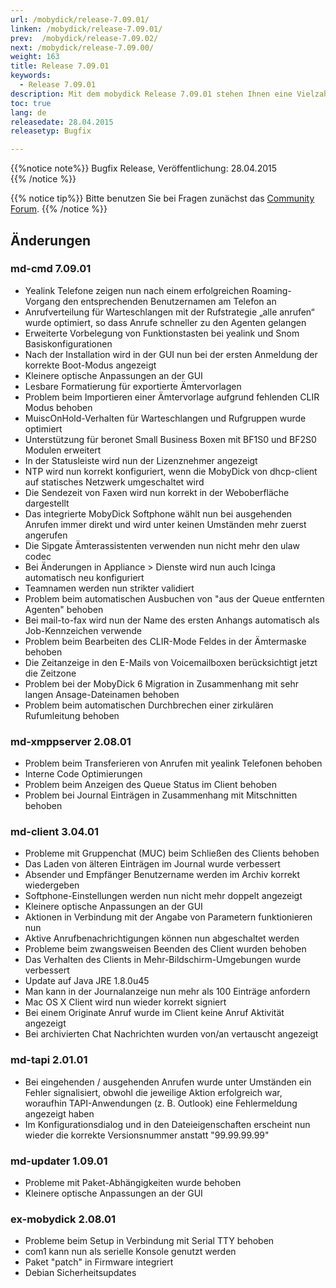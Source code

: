 ```yaml
---
url: /mobydick/release-7.09.01/
linken: /mobydick/release-7.09.01/
prev:  /mobydick/release-7.09.02/
next: /mobydick/release-7.09.00/
weight: 163
title: Release 7.09.01
keywords: 
  - Release 7.09.01
description: Mit dem mobydick Release 7.09.01 stehen Ihnen eine Vielzahl an neuen Funtionen zur Verfügung.
toc: true
lang: de
releasedate: 28.04.2015  
releasetyp: Bugfix

---
```


{{%notice note%}}
Bugfix Release, Veröffentlichung: 28.04.2015  
{{% /notice %}}

{{% notice tip%}}
Bitte benutzen Sie bei Fragen zunächst das [Community Forum](http://community.pascom.net/forum.php "Zu unserem Forum").
{{% /notice %}}

## Änderungen

### md-cmd 7.09.01

*   Yealink Telefone zeigen nun nach einem erfolgreichen Roaming-Vorgang den entsprechenden Benutzernamen am Telefon an
*   Anrufverteilung für Warteschlangen mit der Rufstrategie „alle anrufen“ wurde optimiert, so dass Anrufe schneller zu den Agenten gelangen
*   Erweiterte Vorbelegung von Funktionstasten bei yealink und Snom Basiskonfigurationen
*   Nach der Installation wird in der GUI nun bei der ersten Anmeldung der korrekte Boot-Modus angezeigt
*   Kleinere optische Anpassungen an der GUI
*   Lesbare Formatierung für exportierte Ämtervorlagen
*   Problem beim Importieren einer Ämtervorlage aufgrund fehlenden CLIR Modus behoben
*   MuiscOnHold-Verhalten für Warteschlangen und Rufgruppen wurde optimiert
*   Unterstützung für beronet Small Business Boxen mit BF1S0 und BF2S0 Modulen erweitert
*   In der Statusleiste wird nun der Lizenznehmer angezeigt
*   NTP wird nun korrekt konfiguriert, wenn die MobyDick von dhcp-client auf statisches Netzwerk umgeschaltet wird
*   Die Sendezeit von Faxen wird nun korrekt in der Weboberfläche dargestellt
*   Das integrierte MobyDick Softphone wählt nun bei ausgehenden Anrufen immer direkt und wird unter keinen Umständen mehr zuerst angerufen
*   Die Sipgate Ämterassistenten verwenden nun nicht mehr den ulaw codec 
*   Bei Änderungen in Appliance > Dienste wird nun auch Icinga automatisch neu konfiguriert
*   Teamnamen werden nun strikter validiert
*   Problem beim automatischen Ausbuchen von "aus der Queue entfernten Agenten" behoben
*   Bei mail-to-fax wird nun der Name des ersten Anhangs automatisch als Job-Kennzeichen verwende
*   Problem beim Bearbeiten des CLIR-Mode Feldes in der Ämtermaske behoben
*   Die Zeitanzeige in den E-Mails von Voicemailboxen berücksichtigt jetzt die Zeitzone
*   Problem bei der MobyDick 6 Migration in Zusammenhang mit sehr langen Ansage-Dateinamen behoben
*   Problem beim automatischen Durchbrechen einer zirkulären Rufumleitung behoben

### md-xmppserver 2.08.01

*   Problem beim Transferieren von Anrufen mit yealink Telefonen behoben
*   Interne Code Optimierungen
*   Problem beim Anzeigen des Queue Status im Client behoben
*   Problem bei Journal Einträgen in Zusammenhang mit Mitschnitten behoben

### md-client 3.04.01

*   Probleme mit Gruppenchat (MUC) beim Schließen des Clients behoben
*   Das Laden von älteren Einträgen im Journal wurde verbessert
*   Absender und Empfänger Benutzername werden im Archiv korrekt wiedergeben
*   Softphone-Einstellungen werden nun nicht mehr doppelt angezeigt
*   Kleinere optische Anpassungen an der GUI
*   Aktionen in Verbindung mit der Angabe von Parametern funktionieren nun
*   Aktive Anrufbenachrichtigungen können nun abgeschaltet werden
*   Probleme beim zwangsweisen Beenden des Client wurden behoben
*   Das Verhalten des Clients in Mehr-Bildschirm-Umgebungen wurde verbessert
*   Update auf Java JRE 1.8.0u45
*   Man kann in der Journalanzeige nun mehr als 100 Einträge anfordern
*   Mac OS X Client wird nun wieder korrekt signiert
*   Bei einem Originate Anruf wurde im Client keine Anruf Aktivität angezeigt
*   Bei archivierten Chat Nachrichten wurden von/an vertauscht angezeigt

### md-tapi 2.01.01

*   Bei eingehenden / ausgehenden Anrufen wurde unter Umständen ein Fehler signalisiert, obwohl die jeweilige Aktion erfolgreich war, woraufhin TAPI-Anwendungen (z. B. Outlook) eine Fehlermeldung angezeigt haben
*   Im Konfigurationsdialog und in den Dateieigenschaften erscheint nun wieder die korrekte Versionsnummer anstatt "99.99.99.99"

### md-updater 1.09.01

*   Probleme mit Paket-Abhängigkeiten wurde behoben
*   Kleinere optische Anpassungen an der GUI

### ex-mobydick 2.08.01

*   Probleme beim Setup in Verbindung mit Serial TTY behoben
*   com1 kann nun als serielle Konsole genutzt werden
*   Paket "patch" in Firmware integriert
*   Debian Sicherheitsupdates